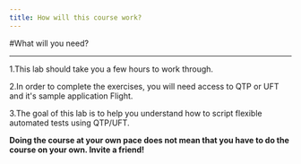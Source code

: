 ```yaml
---
title: How will this course work?
---
```


#What will you need?

--------------------------------------------------------------------------------

1.This lab should take you a few hours to work through.

2.In order to complete the exercises, you will need access to QTP or UFT and it's sample application Flight.

3.The goal of this lab is to help you understand how to script flexible automated tests using QTP/UFT. 


**Doing the course at your own pace does not mean that you have to do the course on your own. Invite a friend!** 

